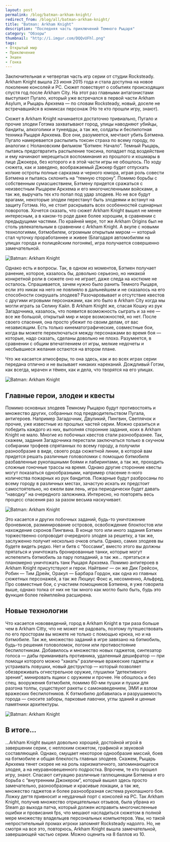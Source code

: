 ```yaml
---
layout: post
permalink: /blog/batman-arkham-knight/
redirect_from: /blog/all/batman-arkham-knight/
title: "Batman: Arkham Knight"
description: "Последняя часть приключений Темного Рыцаря"
category: "Обзоры"
thumbnail: "http://i.imgur.com/DQQvUFhl.png"
tags:
- Открытый мир
- Приключение
- Экшен
- Гонка
---
```


Заключительная и четвертая часть игр серии от студии Rocksteady. Arkham Knight вышла 23 июня 2015 года и стала доступна на новое поколение консолей и PC. Сюжет повествует о событиях происходящих спустя год после Arkham City. На этот раз главными антагонистами выступают Пугало, который уже встречался в первой части Arkham Asylum, и Рыцарь Аркхема — по словам Rocksteady, новый, доселе не встречавшийся в комиксах персонаж (Но те кто прошли игру, знают).

Сюжет в Arkham Knight начинается достаточно тривиально, Пугало и прочие злодеи Готэма захватывают город, улицы наводняют убийцы, бандиты, алкоголики и тунеядцы, а так же, солдаты и беспилотная техника Рыцаря Аркхема. Все они, разумеется, мечтают убить Бэтмена. Пугало намеревается распылить токсин страха по всему городу, по аналогии с Нолановским фильмом “Бэтмен: Начало”. Темный Рыцарь, пытаясь предотвратить распыление токсина, попадает под воздействие и ему начинают мерещиться воспоминания из прошлого и кошмары в лице Джокера, без которого и в этой части игры не обошлось. По ходу сюжета, как и заведено, воображаемый Джокер будет отпускать колкие остроты полные сарказма и черного юмора, играя роль совести Бэтмена и пытаясь склонить на “темную сторону”. Помимо борьбы с собственным сумасшествием, Бэтмену придется сражаться с неизвестным Рыцарем Аркхема и его многочисленными войсками, а так же, выручать тех кто попал под удар злодеев. Но не все будут врагами, некоторые злодеи перестанут быть злодеями и встанут на защиту Готэма. Но, не стоит раскрывать всех особенностей сценарных поворотов. Хочется сказать, что сюжет Arkham Knight вышел не менее интересным, а в каком-то роде даже более хорошим, в сравнении с предыдущими частями. По крайней мере, тот же Arkham Origins был не столь увлекательным в сравнении с Arkham Knight. А вкупе с новыми технологиями, бэтмобилем, огромным открытым миром — который стал чуточку проработаннее и живее (Благодаря автомобилям на улицах города и полицейским погоням), игра получается совершенно замечательной.

![Batman: Arkham Knight](http://i.imgur.com/DQQvUFh.png)

Однако есть и вопросы. Так, в одном из моментов, Бэтмен получает ранение, которое, казалось бы, довольно серьезно, но никакой конкретной роли в сюжете оно не играет, даже следа на костюме не осталось. Спрашивается, зачем нужно было ранить Темного Рыцаря, если это никак на него не повлияло в дальнейшем и не сказалось на его способности сокрушать злодеев? Разочаровывает и отсутствие квестов с другими игровыми персонажами, как это было в Arkham City когда мы могли играть за Селину Кайл. В Arkham Knight же, спасая Кошку из рук Загадочника, казалось, что появится возможность сыграть и за нее — все же большой, открытый мир и море возможностей, но нет. После своего спасения, она просто убежит по своим делам, от вас независящим. Есть только кинематографические, совместные бои, когда вы можете переключаться между персонажами во время боя — которые, надо сказать, сделаны довольно не плохо. Разумеется, в сравнении с общим впечатлением от игры, мелкие недочеты и несбывшиеся желания остаются на втором плане.

<p quote>Что же касается атмосферы, то она здесь, как и во всех играх серии передана отлично и не вызывает никаких нареканий. Дождливый Готэм, как всегда, мрачен и тёмен, как и дела, что творятся на его улицах.</p>

![Batman: Arkham Knight](http://i.imgur.com/YWayDeC.png)

## Главные герои, злодеи и квесты

Помимо основных злодеев Темному Рыцарю будут противостоять и множество других, собранных под предводительством Пугала, антигероев. Например Загадочник, Двуликий, Пингвин, Светлячок и прочие, уже известные из прошлых частей серии. Можно сразиться и победить каждого из них, выполняя сторонние задания, коих в Arkham Knight не мало. Многие из побочных квестов стали разнообразнее. Так, скажем, задания Загадочника перестали заключаться только в скучном собирании трофеев спрятанных по всему городу, а получили разнообразие в виде, своего рода сюжетной линии, в которой вам придется решать различные головоломки с помощью бэтмобиля разбавленные рукопашными боями и лабиринтами, а так же, проходить сложные гоночные трассы на время. Однако другие сторонние квесты могут показаться однообразными, например спасение n-ного количества пожарных из рук бандитов. Пожарные будут разбросаны по всему городу в различных местах, зачастую искать их предстоит самостоятельно, но ежели вам лень, игра периодически будет давать “наводку” на очередного заложника. Интересно, но повторять весь процесс спасения раз за разом весьма наскучивает.

![Batman: Arkham Knight](http://i.imgur.com/OSuA1S6.png)

Это касается и других побочных заданий, будь-то уничтожение броневиков, разминирование островов, освобождение блокпостов или нахождение схронов Пингвина. В конце того или иного задания Бэтмен торжественно сопроводит очередного злодея за решетку, а так же, заслуженно получит несколько очков опыта. Однако, самих злодеев вы будете видеть редко. Нет и битв с “боссами”, вместо этого вы должны прятаться и уничтожать бронированные танки, которые могут испепелить бэтмобиль за пару попаданий, а так же… прятаться и планомерно уничтожать танк Рыцаря Аркхема. Помимо антигероев в Arkham Knight присутствуют и герои. Найтвинг — он же Дик Грейсон, Робин — Тим Дрейк, Оракул — Барбара Гордон, как одна из главных сюжетных персонажей, а так же Люциус Фокс и, несомненно, Альфред. Про совместные бои, с участием помощников Бэтмена, я уже говорила выше, однако толка от них не так много как могло было быть, будь это функция более геймплейна расширена.

## Новые технологии

Что касается нововведений, город в Arkham Knight в три раза больше чем в Arkham Citty, что не может не радовать, поэтому путешествовать по его просторам вы можете не только с помощью крюка, но и на бэтмобиле. Так же, множество заданий в игре завязано на бэтмобиль, будь-то решения головоломок, погони или противостояние беспилотникам. Добавилось и множество новых гаджетов, синтезатор голоса — дабы приманивать противника, удаленный дешифратор — при помощи которого можно “хакать” различные вражеские гаджеты и устраивать ловушки, новый деструктор — который позволяет обезвреживать огнестрельное оружие, глушилки “детективного зрения”, минировать ящики с оружием и прочее. Не обошлось и без спец. вооружения бэтмобиля, помимо 60-мм пушки и пушки для разгона толпы, существуют ракеты с самонаведением, ЭМИ и взлом вражеских беспилотников. К бэтмобилю добавилась и разрушаемость города — сносите заборы, парковые лавочки, углы зданий и ценные памятники архитектуры.

![Batman: Arkham Knight](http://i.imgur.com/f5TFT9h.png)

## В итоге…

…Arkham Knight вышел довольно хорошей, достойной игрой в завершении серии, с неплохим сюжетом, графикой и звуковой составляющей. Однако, смущает некоторое однообразие миссий, боев на бэтмобиле и общая блеклость главных злодеев. Скажем, Рыцарь Аркхема тянет скорее не на роль харизматичного, запоминающегося злодея, а на неуравновешенного подростка. Впрочем, те кто прошел игру, знают. Спасают ситуацию различные галлюцинации Бэтмена и его борьба с “внутренним Джокером”, который вышел здесь просто замечательно, разнообразные и красивые локации, а так же, множество гаджетов и более разнообразная система рукопашного боя. Ложку дегтя привносит и неудачный порт с консолей на PC. Так Arkham Knight, получив множество отрицательных отзывов, была убрана из Steam до выхода патча, который должен исправить многочисленные ошибки и провисания fps, что мешают насладиться сюжетом в полной мере множеству владельцев персональных компьютеров. Увы, но такой непростительный промах игроки запомнят Rocksteady надолго. Но, не смотря на все это, повторюсь, Arkham Knight вышла замечательной, завершающей частью серии. Можно оценить на 8 баллов из 10.